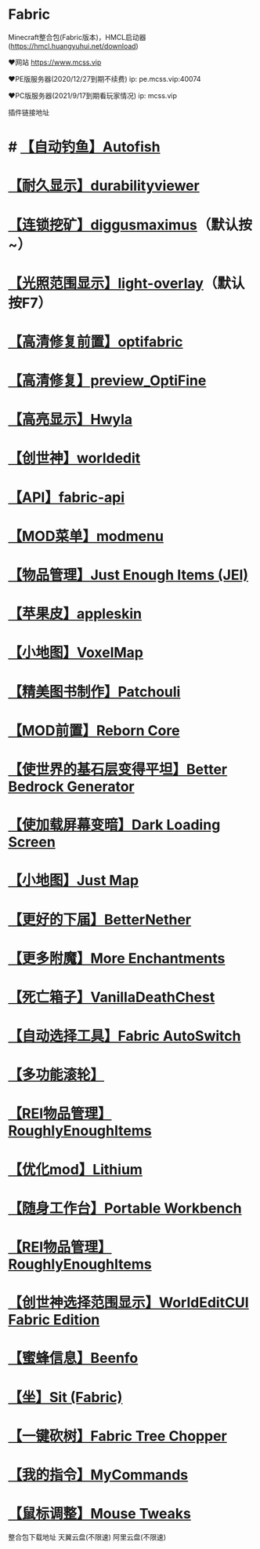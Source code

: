 # Fabric
Minecraft整合包(Fabric版本)，HMCL启动器(https://hmcl.huangyuhui.net/download)

♥网站 https://www.mcss.vip

♥PE版服务器(2020/12/27到期不续费)  ip:  pe.mcss.vip:40074

♥PC版服务器(2021/9/17到期看玩家情况)  ip:  mcss.vip

插件链接地址
# # [【自动钓鱼】Autofish](https://www.curseforge.com/minecraft/mc-mods/autofish)
# [【耐久显示】durabilityviewer](https://www.curseforge.com/minecraft/mc-mods/giselbaers-durability-viewer)
# [【连锁挖矿】diggusmaximus](https://www.curseforge.com/minecraft/mc-mods/diggus-maximus)（默认按~）
# [【光照范围显示】light-overlay](https://www.curseforge.com/minecraft/mc-mods/light-overlay)（默认按F7）
# [【高清修复前置】optifabric](https://www.curseforge.com/minecraft/mc-mods/optifabric)
# [【高清修复】preview_OptiFine](https://www.optifine.net/downloads)
# [【高亮显示】Hwyla](https://www.curseforge.com/minecraft/mc-mods/hwyla)
# [【创世神】worldedit](https://www.curseforge.com/minecraft/mc-mods/worldedit)
# [【API】fabric-api](https://www.curseforge.com/minecraft/mc-mods/fabric-api)
# [【MOD菜单】modmenu](https://www.curseforge.com/minecraft/mc-mods/modmenu)
# [【物品管理】Just Enough Items (JEI)](https://www.curseforge.com/minecraft/mc-mods/jei)
# [【苹果皮】appleskin](https://www.curseforge.com/minecraft/mc-mods/appleskin)
# [【小地图】VoxelMap](https://www.curseforge.com/minecraft/mc-mods/voxelmap)
# [【精美图书制作】Patchouli](https://www.curseforge.com/minecraft/mc-mods/patchouli-fabric)
# [【MOD前置】Reborn Core](https://www.curseforge.com/minecraft/mc-mods/reborncore)
# [【使世界的基石层变得平坦】Better Bedrock Generator](https://www.curseforge.com/minecraft/mc-mods/better-bedrock-generator-fabric)
# [【使加载屏幕变暗】Dark Loading Screen](https://www.curseforge.com/minecraft/mc-mods/dark-loading-screen)
# [【小地图】Just Map](https://www.curseforge.com/minecraft/mc-mods/just-map)
# [【更好的下届】BetterNether](https://www.curseforge.com/minecraft/mc-mods/betternether)
# [【更多附魔】More Enchantments](https://www.curseforge.com/minecraft/mc-mods/fabric-more-enchantments)
# [【死亡箱子】VanillaDeathChest](https://www.curseforge.com/minecraft/mc-mods/vanilladeathchest-fabric)
# [【自动选择工具】Fabric AutoSwitch](https://www.curseforge.com/minecraft/mc-mods/fabric-autoswitch)
# [【多功能滚轮】](https://www.curseforge.com/minecraft/mc-mods/mouse-wheelie)
# [【REI物品管理】RoughlyEnoughItems](https://www.curseforge.com/minecraft/mc-mods/roughly-enough-items)
# [【优化mod】Lithium](https://www.curseforge.com/minecraft/mc-mods/lithium)
# [【随身工作台】Portable Workbench](https://www.curseforge.com/minecraft/mc-mods/portable-workbench)
# [【REI物品管理】RoughlyEnoughItems](https://www.curseforge.com/minecraft/mc-mods/roughly-enough-items)
# [【创世神选择范围显示】WorldEditCUI Fabric Edition](https://www.curseforge.com/minecraft/mc-mods/worldeditcui-fabric-edition)
# [【蜜蜂信息】Beenfo](https://www.curseforge.com/minecraft/mc-mods/beenfo)
# [【坐】Sit (Fabric)](https://www.curseforge.com/minecraft/mc-mods/sit-fabric)
# [【一键砍树】Fabric Tree Chopper](https://www.curseforge.com/minecraft/mc-mods/fabric-tree-chopper)
# [【我的指令】MyCommands](https://www.curseforge.com/minecraft/mc-mods/mycommands)
# [【鼠标调整】Mouse Tweaks](https://www.curseforge.com/minecraft/mc-mods/mouse-tweaks)

整合包下载地址
天翼云盘(不限速)
阿里云盘(不限速)
